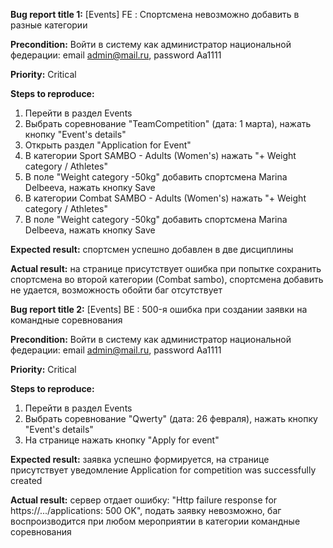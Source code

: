 **Bug report title 1:** [Events] FE : Спортсмена невозможно добавить в разные категории

**Precondition:** Войти в систему как администратор национальной федерации: email admin@mail.ru, password Aa1111

**Priority:** Critical

**Steps to reproduce:** 
1. Перейти в раздел Events
2. Выбрать соревнование "TeamCompetition" (дата: 1 марта), нажать кнопку "Event's details"
3. Открыть раздел "Application for Event"
4. В категории Sport SAMBO - Adults (Women's) нажать "+ Weight category / Athletes"
5. В поле "Weight category -50kg" добавить спортсмена Marina Delbeeva, нажать кнопку Save
6. В категории Combat SAMBO - Adults (Women's) нажать "+ Weight category / Athletes"
7. В поле "Weight category -50kg" добавить спортсмена Marina Delbeeva, нажать кнопку Save

**Expected result:** спортсмен успешно добавлен в две дисциплины

**Actual result:** на странице присутствует ошибка при попытке сохранить спортсмена во второй категории (Combat sambo), спортсмена добавить не удается, возможность обойти баг отсутствует


**Bug report title 2:** [Events] BE : 500-я ошибка при создании заявки на командные соревнования

**Precondition:** Войти в систему как администратор национальной федерации: email admin@mail.ru, password Aa1111

**Priority:** Critical

**Steps to reproduce:**
1. Перейти в раздел Events
2. Выбрать соревнование "Qwerty" (дата: 26 февраля), нажать кнопку "Event's details"
3. На странице нажать кнопку "Apply for event"

**Expected result:** заявка успешно формируется, на странице присутствует уведомление Application for competition was successfully created

**Actual result:** сервер отдает ошибку: "Http failure response for https://.../applications: 500 OK", подать заявку невозможно, баг воспроизводится при любом мероприятии в категории командные соревнования
